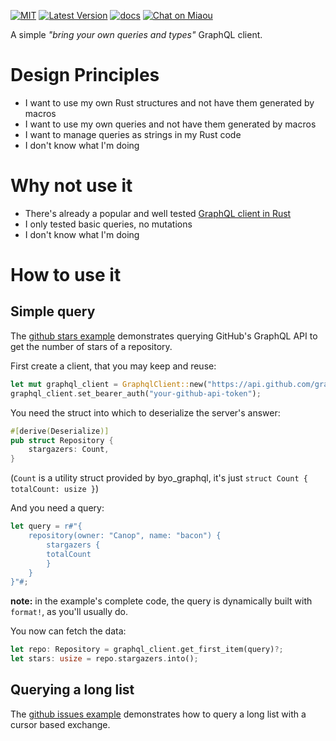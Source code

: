 [![MIT][s2]][l2] [![Latest Version][s1]][l1] [![docs][s3]][l3] [![Chat on Miaou][s4]][l4]

[s1]: https://img.shields.io/crates/v/byo-graphql.svg
[l1]: https://crates.io/crates/byo-graphql

[s2]: https://img.shields.io/badge/license-MIT-blue.svg
[l2]: LICENSE

[s3]: https://docs.rs/byo-graphql/badge.svg
[l3]: https://docs.rs/byo-graphql/

[s4]: https://miaou.dystroy.org/static/shields/room.svg
[l4]: https://miaou.dystroy.org/3


A simple *"bring your own queries and types"* GraphQL client.

# Design Principles

* I want to use my own Rust structures and not have them generated by macros
* I want to use my own queries and not have them generated by macros
* I want to manage queries as strings in my Rust code
* I don't know what I'm doing

# Why not use it

* There's already a popular and well tested [GraphQL client in Rust](https://github.com/graphql-rust/graphql-client)
* I only tested basic queries, no mutations
* I don't know what I'm doing

# How to use it

## Simple query

The [github stars example](examples/github-stars/main.rs) demonstrates querying GitHub's GraphQL API to get the number of stars of a repository.

First create a client, that you may keep and reuse:

```rust
let mut graphql_client = GraphqlClient::new("https://api.github.com/graphql")?;
graphql_client.set_bearer_auth("your-github-api-token");
```

You need the struct into which to deserialize the server's answer:

```rust
#[derive(Deserialize)]
pub struct Repository {
    stargazers: Count,
}
```
(`Count` is a utility struct provided by byo_graphql, it's just `struct Count { totalCount: usize }`)

And you need a query:
```rust
let query = r#"{
	repository(owner: "Canop", name: "bacon") {
	    stargazers {
		totalCount
	    }
	}
}"#;
```
**note:** in the example's complete code, the query is dynamically built with `format!`, as you'll usually do.

You now can fetch the data:

```rust
let repo: Repository = graphql_client.get_first_item(query)?;
let stars: usize = repo.stargazers.into();
```

## Querying a long list

The [github issues example](examples/github-stars/main.rs) demonstrates how to query a long list with a cursor based exchange.
